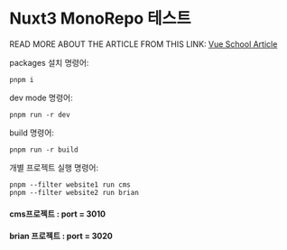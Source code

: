 # Nuxt3 MonoRepo 테스트
READ MORE ABOUT THE ARTICLE FROM THIS LINK:
[Vue School Article](https://vueschool.io/articles/vuejs-tutorials/scalable-nuxt-3-monorepos-with-pnpm-workspaces/)


packages 설치 명령어:
```shell
pnpm i
```

dev mode 명령어:
```shell
pnpm run -r dev
```

build 명령어:
```shell
pnpm run -r build
```

개별 프로젝트 실행 명령어:
```shell
pnpm --filter website1 run cms
pnpm --filter website2 run brian
```
#### cms프로젝트 : port = 3010 
#### brian 프로젝트 : port = 3020



